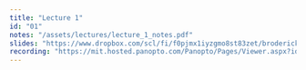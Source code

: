 ```yaml
---
title: "Lecture 1"
id: "01"
notes: "/assets/lectures/lecture_1_notes.pdf"
slides: "https://www.dropbox.com/scl/fi/f0pjmx1iyzgmo8st83zet/broderick_lecture_01_share.pdf?rlkey=fz6ld671fgjctvy27ofp0c54i&e=1&dl=0"
recording: "https://mit.hosted.panopto.com/Panopto/Pages/Viewer.aspx?id=6f9530ff-4878-4a3e-bef3-b1d800ddc24c"
---
```


